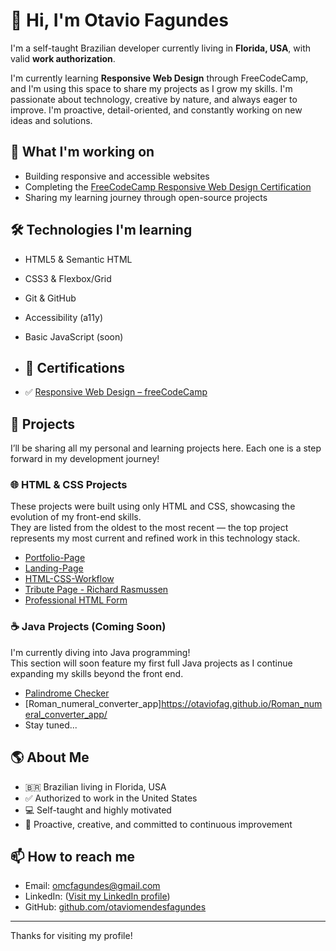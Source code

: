 # 👋 Hi, I'm Otavio Fagundes

I'm a self-taught Brazilian developer currently living in **Florida, USA**, with valid **work authorization**.

I'm currently learning **Responsive Web Design** through FreeCodeCamp, and I'm using this space to share my projects as I grow my skills. I'm passionate about technology, creative by nature, and always eager to improve. I'm proactive, detail-oriented, and constantly working on new ideas and solutions.

## 🚀 What I'm working on

- Building responsive and accessible websites
- Completing the [FreeCodeCamp Responsive Web Design Certification](https://www.freecodecamp.org/)
- Sharing my learning journey through open-source projects

## 🛠️ Technologies I'm learning

- HTML5 & Semantic HTML  
- CSS3 & Flexbox/Grid  
- Git & GitHub  
- Accessibility (a11y)  
- Basic JavaScript (soon)

- ## 📜 Certifications

- ✅ [Responsive Web Design – freeCodeCamp](https://www.freecodecamp.org/certification/Otaviofag/responsive-web-design)

## 📂 Projects

I’ll be sharing all my personal and learning projects here. Each one is a step forward in my development journey!

### 🌐 HTML & CSS Projects
These projects were built using only HTML and CSS, showcasing the evolution of my front-end skills.  
They are listed from the oldest to the most recent — the top project represents my most current and refined work in this technology stack.

- [Portfolio-Page](https://otaviofag.github.io/portfolio/)
- [Landing-Page](https://otaviofag.github.io/house-cleaning-landing-page/)
- [HTML-CSS-Workflow](https://otaviofag.github.io/html-css-workflow/)
- [Tribute Page - Richard Rasmussen](https://otaviofag.github.io/tributo-richard/)
- [Professional HTML Form](https://otaviofag.github.io/survey-form/)

### ☕ Java Projects (Coming Soon)
I'm currently diving into Java programming!  
This section will soon feature my first full Java projects as I continue expanding my skills beyond the front end.

- [Palindrome Checker](https://otaviofag.github.io/Palindrome_Checker/)
- [Roman_numeral_converter_app]https://otaviofag.github.io/Roman_numeral_converter_app/
- Stay tuned...

## 🌎 About Me

- 🇧🇷 Brazilian living in Florida, USA  
- ✅ Authorized to work in the United States  
- 💻 Self-taught and highly motivated  
- 🎯 Proactive, creative, and committed to continuous improvement

## 📫 How to reach me

- Email: omcfagundes@gmail.com
- LinkedIn: ([Visit my LinkedIn profile](https://www.linkedin.com/in/otavio-fagundes-93a6331b0))
- GitHub: [github.com/otaviomendesfagundes](https://github.com/otaviomendesfagundes)

---

Thanks for visiting my profile!

